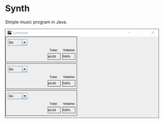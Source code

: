 # Synth
Simple music program in Java.

![Program screenshot](https://raw.githubusercontent.com/blazed-labs/Synth/master/Synth.PNG)
